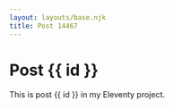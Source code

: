 ```yaml
---
layout: layouts/base.njk
title: Post 14467
---
```


# Post {{ id }}

This is post {{ id }} in my Eleventy project.
